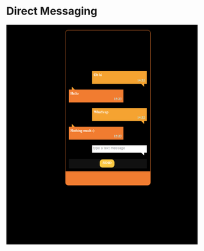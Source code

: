 # Direct Messaging
![messaging](https://github.com/maiahariton/direct_messaging/blob/master/direct_messaging.png)
